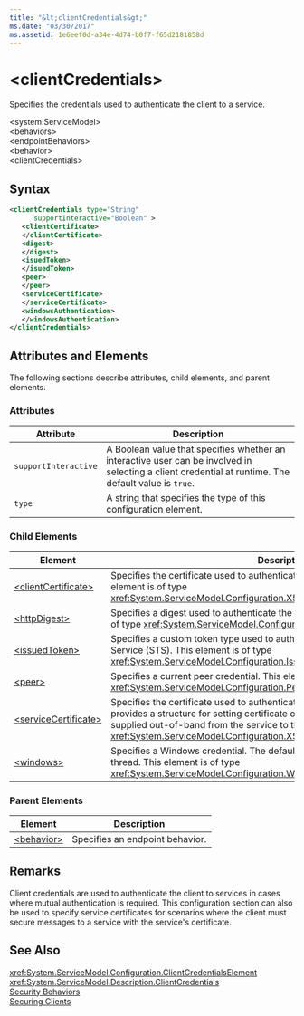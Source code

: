 ```yaml
---
title: "&lt;clientCredentials&gt;"
ms.date: "03/30/2017"
ms.assetid: 1e6eef0d-a34e-4d74-b0f7-f65d2181858d
---
```

# &lt;clientCredentials&gt;
Specifies the credentials used to authenticate the client to a service.  
  
 \<system.ServiceModel>  
\<behaviors>  
\<endpointBehaviors>  
\<behavior>  
\<clientCredentials>  
  
## Syntax  
  
```xml  
<clientCredentials type="String"  
      supportInteractive="Boolean" >  
   <clientCertificate>  
   </clientCertificate>  
   <digest>  
   </digest>  
   <isuedToken>  
   </isuedToken>  
   <peer>  
   </peer>  
   <serviceCertificate>  
   </serviceCertificate>  
   <windowsAuthentication>  
   </windowsAuthentication>  
</clientCredentials>  
```  
  
## Attributes and Elements  
 The following sections describe attributes, child elements, and parent elements.  
  
### Attributes  
  
|Attribute|Description|  
|---------------|-----------------|  
|`supportInteractive`|A Boolean value that specifies whether an interactive user can be involved in selecting a client credential at runtime. The default value is `true`.|  
|`type`|A string that specifies the type of this configuration element.|  
  
### Child Elements  
  
|Element|Description|  
|-------------|-----------------|  
|[\<clientCertificate>](../../../../../docs/framework/configure-apps/file-schema/wcf/clientcertificate-of-clientcredentials-element.md)|Specifies the certificate used to authenticate the client to the service. This element is of type <xref:System.ServiceModel.Configuration.X509InitiatorCertificateClientElement>.|  
|[\<httpDigest>](../../../../../docs/framework/configure-apps/file-schema/wcf/httpdigest-element.md)|Specifies a digest used to authenticate the client to the service. This element is of type <xref:System.ServiceModel.Configuration.HttpDigestClientElement>.|  
|[\<issuedToken>](../../../../../docs/framework/configure-apps/file-schema/wcf/issuedtoken.md)|Specifies a custom token type used to authenticate the client to a Secure Token Service (STS). This element is of type <xref:System.ServiceModel.Configuration.IssuedTokenClientElement>.|  
|[\<peer>](../../../../../docs/framework/configure-apps/file-schema/wcf/peer-of-clientcredentials-element.md)|Specifies a current peer credential. This element is of type <xref:System.ServiceModel.Configuration.PeerCredentialElement>.|  
|[\<serviceCertificate>](../../../../../docs/framework/configure-apps/file-schema/wcf/servicecertificate-of-clientcredentials-element.md)|Specifies the certificate used to authenticate the service to the client and provides a structure for setting certificate options. This certificate must be supplied out-of-band from the service to the client. This element is of type <xref:System.ServiceModel.Configuration.X509RecipientCertificateClientElement>.|  
|[\<windows>](../../../../../docs/framework/configure-apps/file-schema/wcf/windows-of-clientcredentials-element.md)|Specifies a Windows credential. The default is the credential of the current thread. This element is of type <xref:System.ServiceModel.Configuration.WindowsClientElement>.|  
  
### Parent Elements  
  
|Element|Description|  
|-------------|-----------------|  
|[\<behavior>](../../../../../docs/framework/configure-apps/file-schema/wcf/behavior-of-endpointbehaviors.md)|Specifies an endpoint behavior.|  
  
## Remarks  
 Client credentials are used to authenticate the client to services in cases where mutual authentication is required. This configuration section can also be used to specify service certificates for scenarios where the client must secure messages to a service with the service's certificate.  
  
## See Also  
 <xref:System.ServiceModel.Configuration.ClientCredentialsElement>  
 <xref:System.ServiceModel.Description.ClientCredentials>  
 [Security Behaviors](../../../../../docs/framework/wcf/feature-details/security-behaviors-in-wcf.md)  
 [Securing Clients](../../../../../docs/framework/wcf/securing-clients.md)
